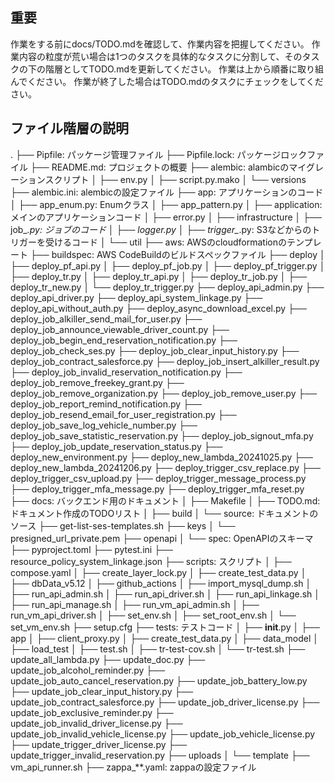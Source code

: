 ## 重要

作業をする前にdocs/TODO.mdを確認して、作業内容を把握してください。
作業内容の粒度が荒い場合は1つのタスクを具体的なタスクに分割して、そのタスクの下の階層としてTODO.mdを更新してください。
作業は上から順番に取り組んでください。
作業が終了した場合はTODO.mdのタスクにチェックをしてください。

## ファイル階層の説明
.
├── Pipfile: パッケージ管理ファイル
├── Pipfile.lock: パッケージロックファイル
├── README.md: プロジェクトの概要
├── alembic: alambicのマイグレーションスクリプト
│   ├── env.py
│   ├── script.py.mako
│   └── versions
├── alembic.ini: alembicの設定ファイル
├── app: アプリケーションのコード
│   ├── app_enum.py: Enumクラス
│   ├── app_pattern.py
│   ├── application: メインのアプリケーションコード
│   ├── error.py
│   ├── infrastructure
│   ├── job_*.py: ジョブのコード
│   ├── logger.py
│   ├── trigger_*.py: S3などからのトリガーを受けるコード
│   └── util
├── aws: AWSのcloudformationのテンプレート
├── buildspec: AWS CodeBuildのビルドスペックファイル
├── deploy
│   ├── deploy_pf_api.py
│   ├── deploy_pf_job.py
│   ├── deploy_pf_trigger.py
│   ├── deploy_tr.py
│   ├── deploy_tr_api.py
│   ├── deploy_tr_job.py
│   ├── deploy_tr_new.py
│   └── deploy_tr_trigger.py
├── deploy_api_admin.py
├── deploy_api_driver.py
├── deploy_api_system_linkage.py
├── deploy_api_without_auth.py
├── deploy_async_download_excel.py
├── deploy_job_alkiller_send_mail_for_user.py
├── deploy_job_announce_viewable_driver_count.py
├── deploy_job_begin_end_reservation_notification.py
├── deploy_job_check_ses.py
├── deploy_job_clear_input_history.py
├── deploy_job_contract_salesforce.py
├── deploy_job_insert_alkiller_result.py
├── deploy_job_invalid_reservation_notification.py
├── deploy_job_remove_freekey_grant.py
├── deploy_job_remove_organization.py
├── deploy_job_remove_user.py
├── deploy_job_report_remind_notification.py
├── deploy_job_resend_email_for_user_registration.py
├── deploy_job_save_log_vehicle_number.py
├── deploy_job_save_statistic_reservation.py
├── deploy_job_signout_mfa.py
├── deploy_job_update_reservation_status.py
├── deploy_new_environment.py
├── deploy_new_lambda_20241025.py
├── deploy_new_lambda_20241206.py
├── deploy_trigger_csv_replace.py
├── deploy_trigger_csv_upload.py
├── deploy_trigger_message_process.py
├── deploy_trigger_mfa_message.py
├── deploy_trigger_mfa_reset.py
├── docs: バックエンド用のドキュメント
│   ├── Makefile
│   ├── TODO.md: ドキュメント作成のTODOリスト
│   ├── build
│   └── source: ドキュメントのソース
├── get-list-ses-templates.sh
├── keys
│   └── presigned_url_private.pem
├── openapi
│   └── spec: OpenAPIのスキーマ
├── pyproject.toml
├── pytest.ini
├── resource_policy_system_linkage.json
├── scripts: スクリプト
│   ├── compose.yaml
│   ├── create_layer_lock.py
│   ├── create_test_data.py
│   ├── dbData_v5.12
│   ├── github_actions
│   ├── import_mysql_dump.sh
│   ├── run_api_admin.sh
│   ├── run_api_driver.sh
│   ├── run_api_linkage.sh
│   ├── run_api_manage.sh
│   ├── run_vm_api_admin.sh
│   ├── run_vm_api_driver.sh
│   ├── set_env.sh
│   ├── set_root_env.sh
│   └── set_vm_env.sh
├── setup.cfg
├── tests: テストコード
│   ├── __init__.py
│   ├── app
│   ├── client_proxy.py
│   ├── create_test_data.py
│   ├── data_model
│   ├── load_test
│   ├── test.sh
│   ├── tr-test-cov.sh
│   └── tr-test.sh
├── update_all_lambda.py
├── update_doc.py
├── update_job_alcohol_reminder.py
├── update_job_auto_cancel_reservation.py
├── update_job_battery_low.py
├── update_job_clear_input_history.py
├── update_job_contract_salesforce.py
├── update_job_driver_license.py
├── update_job_exclusive_reminder.py
├── update_job_invalid_driver_license.py
├── update_job_invalid_vehicle_license.py
├── update_job_vehicle_license.py
├── update_trigger_driver_license.py
├── update_trigger_invalid_reservation.py
├── uploads
│   └── template
├── vm_api_runner.sh
├── zappa_**.yaml: zappaの設定ファイル